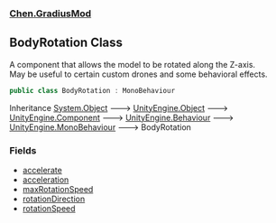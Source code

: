 ### [Chen.GradiusMod](./neHTXX+yFsk1RpXqjkv9zg.md 'Chen.GradiusMod')
## BodyRotation Class
A component that allows the model to be rotated along the Z-axis.  
May be useful to certain custom drones and some behavioral effects.  
```csharp
public class BodyRotation : MonoBehaviour
```
Inheritance [System.Object](https://docs.microsoft.com/en-us/dotnet/api/System.Object 'System.Object') &#129106; [UnityEngine.Object](https://docs.microsoft.com/en-us/dotnet/api/UnityEngine.Object 'UnityEngine.Object') &#129106; [UnityEngine.Component](https://docs.microsoft.com/en-us/dotnet/api/UnityEngine.Component 'UnityEngine.Component') &#129106; [UnityEngine.Behaviour](https://docs.microsoft.com/en-us/dotnet/api/UnityEngine.Behaviour 'UnityEngine.Behaviour') &#129106; [UnityEngine.MonoBehaviour](https://docs.microsoft.com/en-us/dotnet/api/UnityEngine.MonoBehaviour 'UnityEngine.MonoBehaviour') &#129106; BodyRotation  
### Fields
- [accelerate](./upiM5P4Z2MghmFcKHGAsDw.md 'Chen.GradiusMod.BodyRotation.accelerate')
- [acceleration](./DB2KgeHAkXRJarU+QJYBVg.md 'Chen.GradiusMod.BodyRotation.acceleration')
- [maxRotationSpeed](./PgaVeWIFTyCUkXprXIcPSQ.md 'Chen.GradiusMod.BodyRotation.maxRotationSpeed')
- [rotationDirection](./EKUQQgYF0PntYrHmyrLLog.md 'Chen.GradiusMod.BodyRotation.rotationDirection')
- [rotationSpeed](./yTQLCXZh64xfgn5oigUbNw.md 'Chen.GradiusMod.BodyRotation.rotationSpeed')
